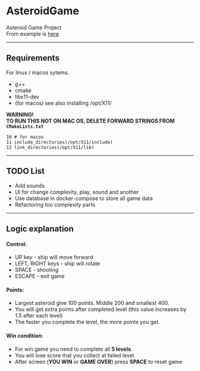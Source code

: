 # AsteroidGame

Asteroid Game Project  
From example is [here](https://www.youtube.com/watch?v=_TKiRvGfw3Q)

___

## Requirements  
For linux / macos sytems.
* g++ 
* cmake 
* libx11-dev 
* (for macos) see also installing /opt/X11/

**WARNING!**  
**TO RUN THIS NOT ON MAC OS, DELETE FORWARD STRINGS FROM `CMakeLists.txt`**

```
10 # for macos  
11 include_directories(/opt/X11/include)  
12 link_directories(/opt/X11/lib)  
```

___

## TODO List

* Add sounds
* UI for change complexity, play, sound and another
* Use database in docker-compose to store all game data
* Refactoring too complexity parts
___

## Logic explanation


#### Control:
* UP key - ship will move forward
* LEFT, RIGHT keys - ship will rotate
* SPACE - shooting
* ESCAPE - exit game
  
#### Points:

* Largest asteroid give 100 points. Middle 200 and smallest 400.
* You will get extra points after completed level (this value increases by 1.5 after each level)
* The faster you complete the level, the more points you get.

#### Win condition:

* For win game you need to complete all **5 levels**.
* You will lose score that you collect at failed level.
* After screen (**YOU WIN** or **GAME OVER**) press **SPACE** to reset game